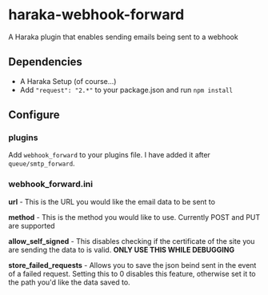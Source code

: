 # haraka-webhook-forward
A Haraka plugin that enables sending emails being sent to a webhook

## Dependencies
* A Haraka Setup (of course...)
* Add `"request": "2.*"` to your package.json and run `npm install`

## Configure
### plugins
Add `webhook_forward` to your plugins file.  I have added it after `queue/smtp_forward`.

### webhook_forward.ini
**url** - This is the URL you would like the email data to be sent to

**method** - This is the method you would like to use.  Currently POST and PUT are supported

**allow_self_signed** - This disables checking if the certificate of the site you are sending the data to is valid. **ONLY USE THIS WHILE DEBUGGING**

**store_failed_requests** - Allows you to save the json beind sent in the event of a failed request.  Setting this to 0 disables this feature, otherwise set it to the path you'd like the data saved to.
